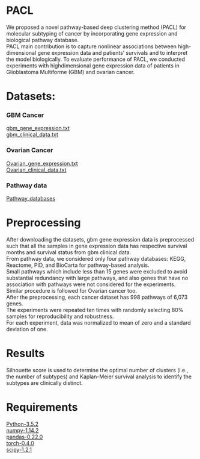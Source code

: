 # PACL
We proposed a novel pathway-based deep clustering method (PACL) for molecular subtyping of cancer by incorporating gene expression and biological pathway database.<br/>
PACL main contribution is to capture nonlinear associations between high-dimensional gene expression data and patients’ survivals and to interpret the model biologically.
To evaluate performance of PACL, we conducted experiments with highdimensional gene expression data of patients in Glioblastoma
Multiforme (GBM) and ovarian cancer.<br/>
# Datasets:
### GBM Cancer
[gbm_gene_expression.txt](https://github.com/cBioPortal/datahub/blob/master/public/gbm_tcga/data_expression.txt) <br/>
[gbm_clinical_data.txt](https://github.com/cBioPortal/datahub/blob/master/public/gbm_tcga/data_bcr_clinical_data_patient.txt)<br/>

### Ovarian Cancer
[Ovarian_gene_expression.txt](https://github.com/cBioPortal/datahub/blob/master/public/ov_tcga/data_expression.txt)<br/> [Ovarian_clinical_data.txt](https://github.com/cBioPortal/datahub/blob/master/public/ov_tcga/data_bcr_clinical_data_patient.txt)<br/>

### Pathway data
[Pathway_databases](https://github.com/tmallava/PACL/blob/master/pathway(Gene).txt)<br/>

# Preprocessing
After downloading the datasets, gbm gene expression data is preprocessed such that all the samples in gene expression data has respective survival months and survival status from gbm clinical data.<br/>
From pathway data, we considered only four pathway databases: KEGG, Reactome, PID, and BioCarta for pathway-based analysis. <br/>
Small pathways which include less than 15 genes were excluded to avoid substantial redundancy with large pathways, and also
genes that have no association with pathways were not considered for the experiments.<br/>
Similar procedure is followed for Ovarian cancer too.<br/>
After the preprocessing, each cancer dataset has 998 pathways of 6,073 genes.<br/>
The experiments were repeated ten times with randomly selecting 80% samples for reproducibility and robustness.<br/>
For each experiment, data was normalized to mean of zero and a standard deviation of one.<br/>

# Results
Silhouette score is used to determine the optimal number of clusters (i.e., the number of subtypes) and Kaplan-Meier survival analysis to identify the subtypes are clinically distinct. 





# Requirements
[Python-3.5.2](https://www.python.org/downloads/release/python-352/)<br/>
[numpy-1.14.2](http://www.numpy.org/)<br/>
[pandas-0.22.0](https://pandas.pydata.org/pandas-docs/version/0.22/whatsnew.html)<br/>
[torch-0.4.0](https://pytorch.org/get-started/previous-versions/) <br/>
[scipy-1.2.1](https://pypi.org/project/scipy/) <br/>
